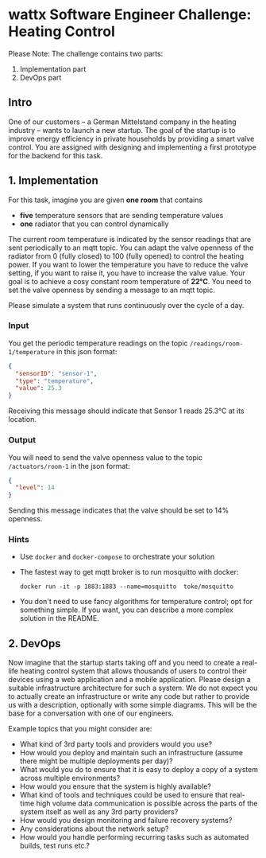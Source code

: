 # wattx Software Engineer Challenge: **Heating Control**

Please Note: The challenge contains two parts:

1. Implementation part
2. DevOps part

## Intro

One of our customers – a German Mittelstand company in the heating industry – wants to launch a new startup. The goal of the startup is to improve energy efficiency in private households by providing a smart valve control. You are assigned with designing and implementing a first prototype for the backend for this task.

## 1. Implementation

For this task, imagine you are given **one room** that contains

- **five** temperature sensors that are sending temperature values
- **one** radiator that you can control dynamically

The current room temperature is indicated by the sensor readings that are sent periodically to an mqtt topic. You can adapt the valve openness of the radiator from 0 (fully closed) to 100 (fully opened) to control the heating power. If you want to lower the temperature you have to reduce the valve setting, if you want to raise it, you have to increase the valve value. Your goal is to achieve a cosy constant room temperature of **22°C**.
You need to set the valve openness by sending a message to an mqtt topic.

Please simulate a system that runs continuously over the cycle of a day.

### Input

You get the periodic temperature readings on the topic `/readings/room-1/temperature` in this json format:

```json
{
  "sensorID": "sensor-1",
  "type": "temperature",
  "value": 25.3
}
```

Receiving this message should indicate that Sensor 1 reads 25.3°C at its location.

### Output

You will need to send the valve openness value to the topic `/actuators/room-1` in the json format:

```json
{
  "level": 14
}
```

Sending this message indicates that the valve should be set to 14% openness.

### Hints

- Use `docker` and `docker-compose` to orchestrate your solution
- The fastest way to get mqtt broker is to run mosquitto with docker:

  ```
  docker run -it -p 1883:1883 --name=mosquitto  toke/mosquitto
  ```

- You don't need to use fancy algorithms for temperature control; opt for something simple. If you want, you can describe a more complex solution in the README.

## 2. DevOps

Now imagine that the startup starts taking off and you need to create a real-life heating control system that allows thousands of users to control their devices using a web application and a mobile application. Please design a suitable infrastructure architecture for such a system.
We do not expect you to actually create an infrastructure or write any code but rather to provide us with a description, optionally with some simple diagrams. This will be the base for a conversation with one of our engineers.

Example topics that you might consider are:

- What kind of 3rd party tools and providers would you use?
- How would you deploy and maintain such an infrastructure (assume there might be multiple deployments per day)?
- What would you do to ensure that it is easy to deploy a copy of a system across multiple environments?
- How would you ensure that the system is highly available?
- What kind of tools and techniques could be used to ensure that real-time high volume data communication is possible across the parts of the system itself as well as any 3rd party providers?
- How would you design monitoring and failure recovery systems?
- Any considerations about the network setup?
- How would you handle performing recurring tasks such as automated builds, test runs etc.?
